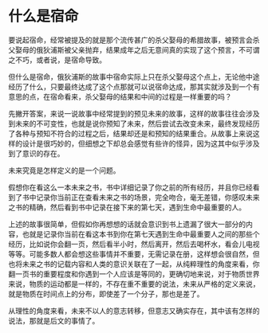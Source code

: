 # 什么是宿命

要说起宿命，经常被提及的就是那个流传甚广的杀父娶母的希腊故事，被预言会杀父娶母的俄狄浦斯被父亲抛弃，结果成年之后无意间真的实现了这个预言，不可谓之不巧，或者说，是宿命导致。

但什么是宿命，俄狄浦斯的故事中宿命实际上只在杀父娶母这个点上，无论他中途经历了什么，只要最终达成了这个点那就可以说宿命达成，那其实就涉及到一个有意思的点，在宿命看来，杀父娶母的结果和中间的过程是一样重要的吗？

先撇开答案，来说一说故事中经常提到的预见未来的故事，这样的故事往往会涉及到未来的不可变性，也就是说你预知了未来，然后尝试去改变未来，最终发现经历了各种与预知不符合的过程之后，结果却还是和预知的结果重合。从故事上来说这样的设计是很巧妙的，但细想之下却总会感觉有些许的怪异，因为这其中似乎涉及到了意识的存在。

未来究竟是怎样定义的是一个问题。

假想你在看这么一本未来之书，书中详细记录了你之前的所有经历，并且你已经看到了书中记录你当前正在查看未来之书的场景，完全吻合，毫无差错，你感叹未来之书的精确，然后看到书中记录在接下来的第七天，遇到生命中最重要的人。

上述的故事很简单，但假如你再想想的话就会意识到书上遗漏了很大一部分的内容，也就是记录你当前在看这本书到你在第七天遇到生命中最重要人之间的那些个经历，比如说你会翻一页，然后看半小时，然后离开，然后去喝杯水，看会儿电视等等。可能多数人都会想这些事情并不重要，无需记录在册，这样想会很自然，但也将未来之书的记载内容和人类的意识关联在了一起，从纯粹理性的角度来看，你翻一页书的重要程度和你遇到一个人应该是等同的，更确切地来说，对于物质世界来说，物质的运动都是一样的，不存在重不重要的说法，未来从严格的定义来说，就是物质在时间点上的分布，即使差了一个分子，那也是差了。

从理性的角度来看，未来不以人的意志转移，但意志又确实存在，其中该有怎样的说法，那就是后文的事情了。
